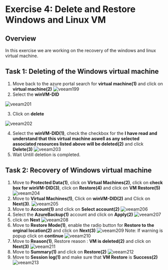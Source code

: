 # Exercise 4: Delete and Restore Windows  and Linux VM


## Overview
In this exercise we are working on the recovery of the windows and linux virtual machine.


## Task 1: Deleting of the Windows virtual machine
1. Move back to the azure portal search for **virtual machine(1)** and click on **virtual machine(2)**
![veeam199](./images/veeam199.png)
2. Select the **winVM-DID**

![veeam201](./images/veeam201.png)

3. Click on **delete**

![veeam202](./images/veeam202.png)

4. Select the **winVM-DID(1)**, check the checkbox for the **I have read and understand that this virtual machine aswell as any selected associated resources listed above will be deleted(2)** and click **Delete(3)**
![veeam203](./images/veeam203.png)
5. Wait Untill deletion is completed.


## Task 2: Recovery of Windows virtual machine
1. Move to **Protected Data(1)**, click on **Virtual Machines(2)**, click on **check box for winVM-DID(3)**, click on **Restore(4)** and click on **VM Restore(5)**
![veeam204](./images/veeam204.png)
2. Move to **Virtual Machines(1)**, Click on **winVM-DID(2)** and Click on **Next(3)**.
![veeam205](./images/veeam205.png)
3. Move to **Account(1)** and click on **Select account(2)**
![veeam206](./images/veeam206.png)
4. Select the **AzureBackup(1)** account and click on **Apply(2)**
![veeam207](./images/veeam207.png)
5. click on **Next**
![veeam208](./images/veeam208.png)
6. Move to **Restore Mode(1)**, enable the radio button for **Restore to the orginal location(2)** and click on **Next(3)**
![veeam209](./images/veeam209.png)
Note: If warning is popup click on **continue**
![veeam210](./images/veeam210.png)
7. Move to **Reason(1)**, Restore reason : **VM is deleted(2)** and click on **Next(3)**
![veeam211](./images/veeam211.png)
8. Move to **Summary(1)** and click on **Restore(2)**
![veeam212](./images/veeam212.png)
9. Move to **Session log(1)** and make sure that **VM Restore** is **Success(2)**
![veeam213](./images/veeam213.png)
